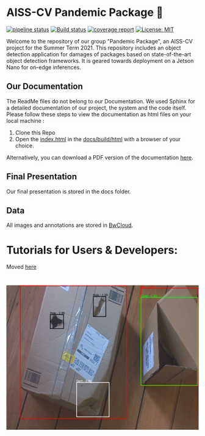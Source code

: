 # AISS-CV Pandemic Package :book:
[![pipeline status](https://git.scc.kit.edu/ukojp/aiss-cv/badges/master/pipeline.svg?key_text=Code+Quality&key_width=90)](https://git.scc.kit.edu/ukojp/aiss-cv/-/commits/master)
[![Build status](https://dev.azure.com/JoelOswald/AISSCV/_apis/build/status/AISSCV-Python%20package-CI?branchName=master)](https://dev.azure.com/JoelOswald/AISSCV/_build/latest?definitionId=1)
[![coverage report](https://git.scc.kit.edu/ukojp/aiss-cv/badges/master/coverage.svg?job=coverage)](https://git.scc.kit.edu/ukojp/aiss-cv/-/commits/master)
[![License: MIT](https://img.shields.io/badge/License-MIT-yellow.svg)](https://opensource.org/licenses/MIT)


Welcome to the repository of our group "Pandemic Package", an AISS-CV project for the Summer Term 2021. This repository includes an object detection application for damages of packages based on state-of-the-art object detection frameworks. It is geared towards deployment on a Jetson Nano for on-edge inferences.

## Our Documentation
The ReadMe files do not belong to our Documentation. We used Sphinx for a detailed documentation of our project, the system and the code itself. 
Please follow these steps to view the documentation as html files on your local machine :
1.  Clone this Repo
2.  Open the [index.html](docs/build/html/index.html) in the [docs/build/html](docs/build/html) with a browser of your choice. 

Alternatively, you can download a PDF version of the documentation [here](docs/build/latex/AISS-CV.pdf).

## Final Presentation
Our final presentation is stored in the docs folder.

## Data
All images and annotations are stored in [BwCloud](https://bwsyncandshare.kit.edu/s/s5Yr4QQrCEfdigo).

# Tutorials for Users & Developers:
Moved [here](Developer_Tutorials.md)

# 
<center><img src="docs/source/img/final_example2.png" alt="Example Detection" width="800"/></center>
